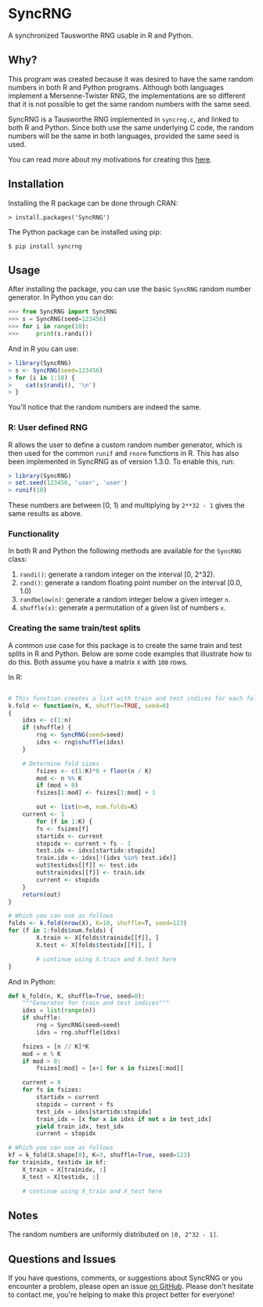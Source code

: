# SyncRNG

A synchronized Tausworthe RNG usable in R and Python.

## Why?

This program was created because it was desired to have the same random 
numbers in both R and Python programs. Although both languages implement a 
Mersenne-Twister RNG, the implementations are so different that it is not 
possible to get the same random numbers with the same seed.

SyncRNG is a Tausworthe RNG implemented in ``syncrng.c``, and linked to both R 
and Python. Since both use the same underlying C code, the random numbers will 
be the same in both languages, provided the same seed is used.

You can read more about my motivations for creating this 
[here](https://gertjanvandenburg.com/blog/syncrng/).

## Installation

Installing the R package can be done through CRAN:

```
> install.packages('SyncRNG')
```

The Python package can be installed using pip:

```
$ pip install syncrng
```

## Usage

After installing the package, you can use the basic ``SyncRNG`` random number 
generator. In Python you can do:


```python
>>> from SyncRNG import SyncRNG
>>> s = SyncRNG(seed=123456)
>>> for i in range(10):
>>>     print(s.randi())
```

And in R you can use:

```r
> library(SyncRNG)
> s <- SyncRNG(seed=123456)
> for (i in 1:10) {
>    cat(s$randi(), '\n')
> }
```

You'll notice that the random numbers are indeed the same.

### R: User defined RNG

R allows the user to define a custom random number generator, which is then 
used for the common ``runif`` and ``rnorm`` functions in R. This has also been 
implemented in SyncRNG as of version 1.3.0. To enable this, run:

```r
> library(SyncRNG)
> set.seed(123456, 'user', 'user')
> runif(10)
```

These numbers are between [0, 1) and multiplying by ``2**32 - 1`` gives the 
same results as above.

### Functionality

In both R and Python the following methods are available for the ``SyncRNG`` 
class:

1. ``randi()``: generate a random integer on the interval [0, 2^32).
2. ``rand()``: generate a random floating point number on the interval [0.0, 
   1.0)
3. ``randbelow(n)``: generate a random integer below a given integer ``n``.
4. ``shuffle(x)``: generate a permutation of a given list of numbers ``x``.

### Creating the same train/test splits

A common use case for this package is to create the same train and test splits 
in R and Python. Below are some code examples that illustrate how to do this. 
Both assume you have a matrix ``X`` with `100` rows.

In R:

```r

# This function creates a list with train and test indices for each fold
k.fold <- function(n, K, shuffle=TRUE, seed=0)
{
	idxs <- c(1:n)
	if (shuffle) {
		rng <- SyncRNG(seed=seed)
		idxs <- rng$shuffle(idxs)
	}

	# Determine fold sizes
        fsizes <- c(1:K)*0 + floor(n / K)
        mod <- n %% K
        if (mod > 0)
		fsizes[1:mod] <- fsizes[1:mod] + 1

        out <- list(n=n, num.folds=K)
	current <- 1
        for (f in 1:K) {
		fs <- fsizes[f]
		startidx <- current
		stopidx <- current + fs - 1
		test.idx <- idxs[startidx:stopidx]
		train.idx <- idxs[!(idxs %in% test.idx)]
		out$testidxs[[f]] <- test.idx
		out$trainidxs[[f]] <- train.idx
		current <- stopidx
	}
	return(out)
}

# Which you can use as follows
folds <- k.fold(nrow(X), K=10, shuffle=T, seed=123)
for (f in 1:folds$num.folds) {
        X.train <- X[folds$trainidx[[f]], ]
        X.test <- X[folds$testidx[[f]], ]

        # continue using X.train and X.test here
}
```

And in Python:

```python
def k_fold(n, K, shuffle=True, seed=0):
    """Generator for train and test indices"""
    idxs = list(range(n))
    if shuffle:
        rng = SyncRNG(seed=seed)
        idxs = rng.shuffle(idxs)

    fsizes = [n // K]*K
    mod = n % K
    if mod > 0:
        fsizes[:mod] = [x+1 for x in fsizes[:mod]]

    current = 0
    for fs in fsizes:
        startidx = current
        stopidx = current + fs
        test_idx = idxs[startidx:stopidx]
        train_idx = [x for x in idxs if not x in test_idx]
        yield train_idx, test_idx
        current = stopidx

# Which you can use as follows
kf = k_fold(X.shape[0], K=3, shuffle=True, seed=123)
for trainidx, testidx in kf:
    X_train = X[trainidx, :]
    X_test = X[testidx, :]

    # continue using X_train and X_test here

```

## Notes

The random numbers are uniformly distributed on ``[0, 2^32 - 1]``.

## Questions and Issues

If you have questions, comments, or suggestions about SyncRNG or you encounter 
a problem, please open an issue [on 
GitHub](https://github.com/GjjvdBurg/SyncRNG/). Please don't hesitate to 
contact me, you're helping to make this project better for everyone!
